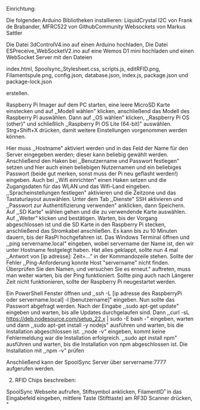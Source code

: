Einrichtung:

Die folgenden Arduino Bibliotheken installieren:
    LiquidCrystal I2C von Frank de Brabander,
    MFRC522 von GithubCommunity
    Websockets von Markus Sattler

Die Datei 3dControlV4.ino auf einen Arduino hochladen,
Die Datei ESPreceive_WebSocketV2.ino auf eine Wemos D1 mini hochladen 
und einen WebSocket Server mit den Dateien 

index.html, 
Spoolsync_Stylesheet.css,
scripts.js,
editRFID.png,
Filamentspule.png,
config.json,
database.json,
index.js,
package.json
und package-lock.json

erstellen. 

Raspberry Pi Imager auf dem PC starten, eine leere MicroSD Karte einstecken und auf ,,Modell wählen" klicken, anschließend das Modell des Raspberry Pi auswählen.
Dann auf ,,OS wählen" klicken, ,,Raspberry Pi OS (other)" und schließlich ,,Raspberry Pi OS Lite (64-bit)" auswählen.
Strg+Shift+X drücken, damit weitere Einstellungen vorgenommen werden können.

Hier muss ,,Hostname" aktiviert werden und in das Feld der Name für den Server eingegeben werden; dieser kann beliebig gewählt werden.
Anschließend den Haken bei ,,Benutzername und Passwort festlegen" setzen und hier auch einen beliebigen Nutzernamen und ein beliebiges Passwort (beide gut merken, sonst muss der Pi neu geflasht werden!) eingeben.
Auch bei ,,Wifi einrichten" einen Haken setzen und die Zugangsdaten für das WLAN und das Wifi-Land eingeben.
,,Spracheinstellungen festlegen" aktivieren und die Zeitzone und das Tastaturlayout auswählen.
Unter dem Tab ,,Dienste" SSH aktivieren und ,,Passwort zur Authentifizierung verwenden" anklicken, dann Speichern.
Auf ,,SD Karte" wählen gehen und die zu verwendende Karte auswählen. 
Auf ,,Weiter" klicken und bestätigen.
Warten, bis der Vorgang abgeschlossen ist und die SD Karte in den Raspberry Pi stecken, anschließend das Stromkabel anschließen. Es kann bis zu 10  Minuten dauern, bis der RasPi hochgefahren ist.
Das Windows Terminal öffnen und ,,ping servername.local" eingeben, wobei servername der Name ist, den wir unter Hostname festgelegt haben. Hat alles geklappt, sollte nun 4 mal ,,Antwort von [ip adresse]: Zeit=..." in der Kommandozeile stehen. Sollte der Fehler ,,Ping-Anforderung konnte Host "servername" nicht finden. Überprüfen Sie den Namen, und versuchen Sie es erneut." auftreten, muss man weiter warten, bis der Ping funktioniert. Sollte ping auch nach Längerer Zeit nicht funktionieren, sollte der Raspberry Pi neugestartet werden.

Ein PowerShell Fenster öffnen und ,,ssh -L [ip adresse des RaspberryPi oder servername.local] -l [benutzername]" eingeben. Nun sollte das Passwort abgefragt werden. Nach der Eingabe ,,sudo apt-get update" eingeben und warten, bis alle Updates durchgelaufen sind. Dann ,,curl -sL https://deb.nodesource.com/setup_22.x | sudo -E bash -" eingeben, warten und dann ,,sudo apt-get install -y nodejs" ausführen und warten, bis die Installation abgeschlossen ist. ,,node -v" eingeben, kommt keine Fehlermeldung war die Installation erfolgreich. ,,sudo apt install npm" ausführen und warten, bis die Installation von npm abgeschlossen ist. Die Installation mit ,,npm -v" prüfen




Anschließend kann der SpoolSync Server über servername:7777 aufgerufen werden.

2. RFID Chips beschreiben:

SpoolSync Webseite aufrufen, Stiftsymbol anklicken, 
FilamentID¹ in das Eingabefeld eingeben, 
mittlere Taste (Stifttaste) am RF3D Scanner drücken, 
"
